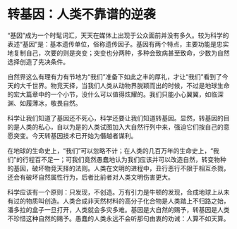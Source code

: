 # 转基因：人类不靠谱的逆袭

“基因”成为一个时髦词汇，天天在媒体上出现于公众面前并没有多久。较为科学的表述“基因”是：基本遗传单位，俗称遗传因子。基因有两个特点，主要功能是忠实地复制自己，次要的则是突变；突变也分两种，多种会致病甚至致命，少数为自然选择创造了先决条件。 

自然界这么有理有力有节地为“我们”准备下如此之丰的厚礼，才让“我们”看到了今天的大千世界。物竞天择，当我们人类从动物界脱颖而出的时候，不过是地球生命的宏大篇章中的一个小节，没什么可以值得炫耀的。我们只能小心翼翼，如临深渊、如履薄冰，敬畏自然。 

科学让我们知道了基因还不死心，科学还要让我们知道转基因。显然，转基因的目的是人类的私心，自以为是的人类试图加入大自然行列中来，强迫它们按自己的意愿突变。今天转基因技术已开始为僭越者谋利。 

在地球的生命史上，“我们”可以忽略不计；在人类的几百万年的生命史上，“我们”的行程百不足一；可我们竟然愚蠢地认为我们应该并可以改造自然，转变物种的基因，破坏物竞天择的法则。人类在文明的进程中，丑行恶行不限于相互杀戮，还会有破坏自然属性行为，后者比前者对人类文明伤害更大。 

科学应该有一个原则：只发现，不创造。万有引力是牛顿的发现，合成地球上从未有过的物质叫创造。人类合成非天然材料的高分子化合物是人类踏上不归路之始，潘多拉的盒子一旦打开，人类就会多灾多难。基因是大自然的赐予，转基因是人类不珍惜这种自然的赐予。愚蠢的人类永远不会听那句由衷的劝诫：人算不如天算。